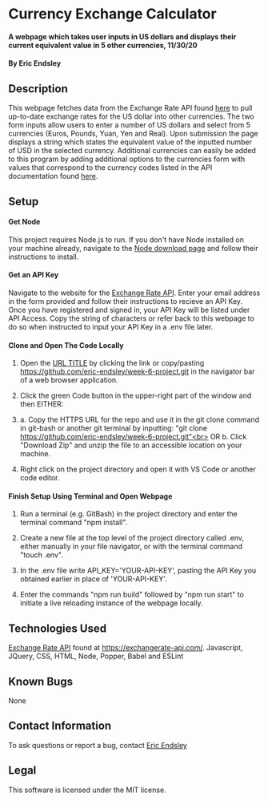 # Currency Exchange Calculator

#### A webpage which takes user inputs in US dollars and displays their current equivalent value in 5 other currencies, 11/30/20

#### By Eric Endsley

## Description
This webpage fetches data from the Exchange Rate API found [here](https://exchangerate-api.com//) to pull up-to-date exchange rates for the US dollar into other currencies. The two form inputs allow users to enter a number of US dollars and select from 5 currencies (Euros, Pounds, Yuan, Yen and Real). Upon submission the page displays a string which states the equivalent value of the inputted number of USD in the selected currency. Additional currencies can easily be added to this program by adding additional options to the currencies form with values that correspond to the currency codes listed in the API documentation found [here](https://exchangerate-api.com/docs/supported-currencies).

## Setup
#### Get Node
This project requires Node.js to run. If you don't have Node installed on your machine already, navigate to the [Node download page](https://nodejs.org/en/download/) and follow their instructions to install.

#### Get an API Key
Navigate to the website for the [Exchange Rate API](https://www.exchangerate-api.com/). Enter your email address in the form provided and follow their instructions to recieve an API Key. Once you have registered and signed in, your API Key will be listed under API Access. Copy the string of characters or refer back to this webpage to do so when instructed to input your API Key in a .env file later. 

#### Clone and Open The Code Locally
 1. Open the [URL TITLE](https://github.com/eric-endsley/week-6-project.git) by clicking the link or copy/pasting https://github.com/eric-endsley/week-6-project.git in the navigator bar of a web browser application.

 2. Click the green Code button in the upper-right part of the window and then EITHER:

 3. a. Copy the HTTPS URL for the repo and use it in the git clone command in git-bash or another git terminal by inputting: "git clone https://github.com/eric-endsley/week-6-project.git"<br> 
 OR b. Click "Download Zip" and unzip the file to an accessible location on your machine.

 4. Right click on the project directory and open it with VS Code or another code editor. 

#### Finish Setup Using Terminal and Open Webpage

 1. Run a terminal (e.g. GitBash) in the project directory and enter the terminal command "npm install".

 2. Create a new file at the top level of the project directory called .env, either manually in your file navigator, or with the terminal command "touch .env".

 3. In the .env file write API_KEY='YOUR-API-KEY', pasting the API Key you obtained earlier in place of 'YOUR-API-KEY'.

 4. Enter the commands "npm run build" followed by "npm run start" to initiate a live reloading instance of the webpage locally.

## Technologies Used
[Exchange Rate API](https://exchangerate-api.com/) found at https://exchangerate-api.com/.
Javascript, JQuery, CSS, HTML, Node, Popper, Babel and ESLint

## Known Bugs
None

## Contact Information
To ask questions or report a bug, contact [Eric Endsley](mailto:eric.endsley4@gmail.com)

## Legal
This software is licensed under the MIT license.